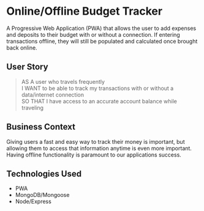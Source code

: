 # Online/Offline Budget Tracker
A Progressive Web Application (PWA) that allows the user to add expenses and deposits to their budget with or without a connection. If entering transactions offline, they will still be populated and calculated once brought back online. 

## User Story
>AS A user who travels frequently  
I WANT to be able to track my transactions with or without a data/internet connection  
SO THAT I have access to an accurate account balance while traveling

## Business Context
Giving users a fast and easy way to track their money is important, but allowing them to access that information anytime is even more important. Having offline functionality is paramount to our applications success.

## Technologies Used
* PWA
* MongoDB/Mongoose
* Node/Express
